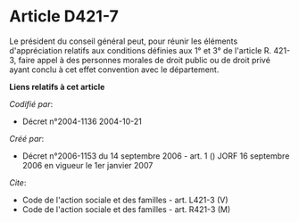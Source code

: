 # Article D421-7

Le président du conseil général peut, pour réunir les éléments d'appréciation relatifs aux conditions définies aux 1° et 3°
de l'article R. 421-3, faire appel à des personnes morales de droit public ou de droit privé ayant conclu à cet effet
convention avec le département.

**Liens relatifs à cet article**

_Codifié par_:

  - Décret n°2004-1136 2004-10-21

_Créé par_:

  - Décret n°2006-1153 du 14 septembre 2006 - art. 1 () JORF 16 septembre 2006 en vigueur le 1er janvier 2007

_Cite_:

  - Code de l'action sociale et des familles - art. L421-3 (V)
  - Code de l'action sociale et des familles - art. R421-3 (M)
